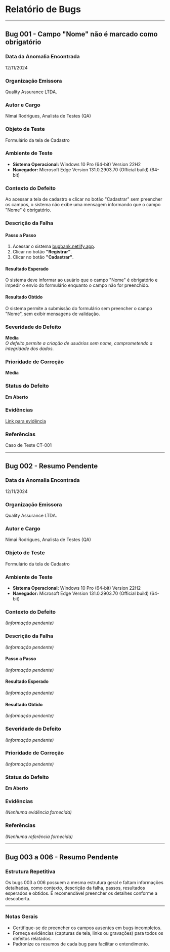 # Relatório de Bugs

---

## Bug 001 - Campo "Nome" não é marcado como obrigatório

### **Data da Anomalia Encontrada**  
12/11/2024

### **Organização Emissora**  
Quality Assurance LTDA.

### **Autor e Cargo**  
Nimai Rodrigues, Analista de Testes (QA)

### **Objeto de Teste**  
Formulário da tela de Cadastro

### **Ambiente de Teste**  
- **Sistema Operacional:** Windows 10 Pro (64-bit) Version 22H2  
- **Navegador:** Microsoft Edge Version 131.0.2903.70 (Official build) (64-bit)

### **Contexto do Defeito**  
Ao acessar a tela de cadastro e clicar no botão "Cadastrar" sem preencher os campos, o sistema não exibe uma mensagem informando que o campo "Nome" é obrigatório.

### **Descrição da Falha**  
#### **Passo a Passo**  
1. Acessar o sistema [bugbank.netlify.app](https://bugbank.netlify.app).  
2. Clicar no botão **"Registrar"**.  
3. Clicar no botão **"Cadastrar"**.  

#### **Resultado Esperado**  
O sistema deve informar ao usuário que o campo "Nome" é obrigatório e impedir o envio do formulário enquanto o campo não for preenchido.

#### **Resultado Obtido**  
O sistema permite a submissão do formulário sem preencher o campo "Nome", sem exibir mensagens de validação.

### **Severidade do Defeito**  
**Média**  
*O defeito permite a criação de usuários sem nome, comprometendo a integridade dos dados.*

### **Prioridade de Correção**  
**Média**

### **Status do Defeito**  
**Em Aberto**

### **Evidências**  
[Link para evidência](https://github.com/user-attachments/assets/9cbb16cb-0ebd-4221-9d09-3a410c2b3149)

### **Referências**  
Caso de Teste CT-001

---

## Bug 002 - Resumo Pendente

### **Data da Anomalia Encontrada**  
12/11/2024

### **Organização Emissora**  
Quality Assurance LTDA.

### **Autor e Cargo**  
Nimai Rodrigues, Analista de Testes (QA)

### **Objeto de Teste**  
Formulário da tela de Cadastro

### **Ambiente de Teste**  
- **Sistema Operacional:** Windows 10 Pro (64-bit) Version 22H2  
- **Navegador:** Microsoft Edge Version 131.0.2903.70 (Official build) (64-bit)

### **Contexto do Defeito**  
*(Informação pendente)*

### **Descrição da Falha**  
*(Informação pendente)*

#### **Passo a Passo**  
*(Informação pendente)*

#### **Resultado Esperado**  
*(Informação pendente)*

#### **Resultado Obtido**  
*(Informação pendente)*

### **Severidade do Defeito**  
*(Informação pendente)*

### **Prioridade de Correção**  
*(Informação pendente)*

### **Status do Defeito**  
**Em Aberto**

### **Evidências**  
*(Nenhuma evidência fornecida)*

### **Referências**  
*(Nenhuma referência fornecida)*

---

## Bug 003 a 006 - Resumo Pendente

### Estrutura Repetitiva  
Os bugs 003 a 006 possuem a mesma estrutura geral e faltam informações detalhadas, como contexto, descrição da falha, passos, resultados esperados e obtidos. É recomendável preencher os detalhes conforme a descoberta.

---

### **Notas Gerais**  
- Certifique-se de preencher os campos ausentes em bugs incompletos.  
- Forneça evidências (capturas de tela, links ou gravações) para todos os defeitos relatados.  
- Padronize os resumos de cada bug para facilitar o entendimento.

